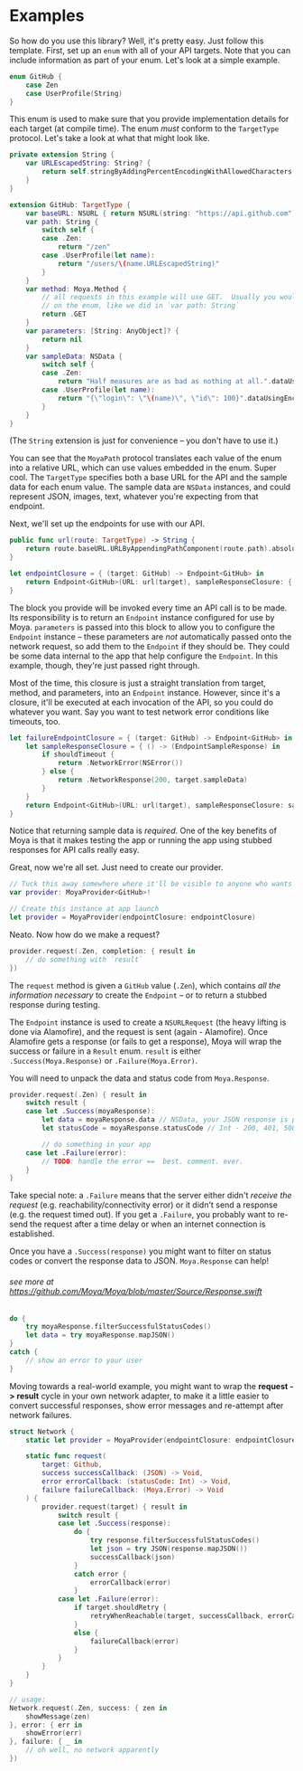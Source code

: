 Examples
================

So how do you use this library? Well, it's pretty easy. Just follow this
template. First, set up an `enum` with all of your API targets. Note that you
can include information as part of your enum. Let's look at a simple example.

```swift
enum GitHub {
    case Zen
    case UserProfile(String)
}
```

This enum is used to make sure that you provide implementation details for each
target (at compile time). The enum *must* conform to the `TargetType` protocol.
Let's take a look at what that might look like.

```swift
private extension String {
    var URLEscapedString: String? {
        return self.stringByAddingPercentEncodingWithAllowedCharacters(NSCharacterSet.URLHostAllowedCharacterSet())
    }
}

extension GitHub: TargetType {
    var baseURL: NSURL { return NSURL(string: "https://api.github.com")! }
    var path: String {
        switch self {
        case .Zen:
            return "/zen"
        case .UserProfile(let name):
            return "/users/\(name.URLEscapedString)"
        }
    }
    var method: Moya.Method {
        // all requests in this example will use GET.  Usually you would switch
        // on the enum, like we did in `var path: String`
        return .GET
    }
    var parameters: [String: AnyObject]? {
        return nil
    }
    var sampleData: NSData {
        switch self {
        case .Zen:
            return "Half measures are as bad as nothing at all.".dataUsingEncoding(NSUTF8StringEncoding)!
        case .UserProfile(let name):
            return "{\"login\": \"\(name)\", \"id\": 100}".dataUsingEncoding(NSUTF8StringEncoding)!
        }
    }
}

```

(The `String` extension is just for convenience – you don't have to use it.)

You can see that the `MoyaPath` protocol translates each value of the enum into
a relative URL, which can use values embedded in the enum. Super cool.
The `TargetType` specifies both a base URL for the API and the sample data for
each enum value. The sample data are `NSData` instances, and could represent
JSON, images, text, whatever you're expecting from that endpoint.

Next, we'll set up the endpoints for use with our API.

```swift
public func url(route: TargetType) -> String {
    return route.baseURL.URLByAppendingPathComponent(route.path).absoluteString
}

let endpointClosure = { (target: GitHub) -> Endpoint<GitHub> in
    return Endpoint<GitHub>(URL: url(target), sampleResponseClosure: {.NetworkResponse(200, target.sampleData)}, method: target.method, parameters: target.parameters)
}
```

The block you provide will be invoked every time an API call is to be made. Its
responsibility is to return an `Endpoint` instance configured for use by Moya.
`parameters` is passed into this block to allow you to configure the `Endpoint`
instance – these parameters are *not* automatically passed onto the network
request, so add them to the `Endpoint` if they should be. They could be some
data internal to the app that help configure the `Endpoint`. In this example,
though, they're just passed right through.

Most of the time, this closure is just a straight translation from target,
method, and parameters, into an `Endpoint` instance. However, since it's a
closure, it'll be executed at each invocation of the API, so you could do
whatever you want. Say you want to test network error conditions like timeouts, too.

```swift
let failureEndpointClosure = { (target: GitHub) -> Endpoint<GitHub> in
    let sampleResponseClosure = { () -> (EndpointSampleResponse) in
        if shouldTimeout {
            return .NetworkError(NSError())
        } else {
            return .NetworkResponse(200, target.sampleData)
        }
    }
    return Endpoint<GitHub>(URL: url(target), sampleResponseClosure: sampleResponseClosure, method: target.method, parameters: target.parameters)
}
```

Notice that returning sample data is *required*. One of the key benefits of Moya
is that it makes testing the app or running the app using stubbed responses for
API calls really easy.

Great, now we're all set. Just need to create our provider.

```swift
// Tuck this away somewhere where it'll be visible to anyone who wants to use it
var provider: MoyaProvider<GitHub>!

// Create this instance at app launch
let provider = MoyaProvider(endpointClosure: endpointClosure)
```

Neato. Now how do we make a request?

```swift
provider.request(.Zen, completion: { result in
    // do something with `result`
})
```

The `request` method is given a `GitHub` value (`.Zen`), which contains *all the
information necessary* to create the `Endpoint` – or to return a stubbed
response during testing.

The `Endpoint` instance is used to create a `NSURLRequest` (the heavy lifting is
done via Alamofire), and the request is sent (again - Alamofire).  Once
Alamofire gets a response (or fails to get a response), Moya will wrap the
success or failure in a `Result` enum.  `result` is either
`.Success(Moya.Response)` or `.Failure(Moya.Error)`.

You will need to unpack the data and status code from `Moya.Response`.

```swift
provider.request(.Zen) { result in
    switch result {
    case let .Success(moyaResponse):
        let data = moyaResponse.data // NSData, your JSON response is probably in here!
        let statusCode = moyaResponse.statusCode // Int - 200, 401, 500, etc

        // do something in your app
    case let .Failure(error):
        // TODO: handle the error ==  best. comment. ever.
    }
}
```

Take special note: a `.Failure` means that the server either didn't *receive the
request* (e.g. reachability/connectivity error) or it didn't send a response
(e.g. the request timed out).  If you get a `.Failure`, you probably want to
re-send the request after a time delay or when an internet connection is
established.

Once you have a `.Success(response)` you might want to filter on status codes or
convert the response data to JSON. `Moya.Response` can help!

###### see more at <https://github.com/Moya/Moya/blob/master/Source/Response.swift>

```swift
do {
    try moyaResponse.filterSuccessfulStatusCodes()
    let data = try moyaResponse.mapJSON()
}
catch {
    // show an error to your user
}
```

Moving towards a real-world example, you might want to wrap the **request ->
result** cycle in your own network adapter, to make it a little easier to
convert successful responses, show error messages and re-attempt after network
failures.

```swift
struct Network {
    static let provider = MoyaProvider(endpointClosure: endpointClosure)

    static func request(
        target: Github,
        success successCallback: (JSON) -> Void,
        error errorCallback: (statusCode: Int) -> Void,
        failure failureCallback: (Moya.Error) -> Void
    ) {
        provider.request(target) { result in
            switch result {
            case let .Success(response):
                do {
                    try response.filterSuccessfulStatusCodes()
                    let json = try JSON(response.mapJSON())
                    successCallback(json)
                }
                catch error {
                    errorCallback(error)
                }
            case let .Failure(error):
                if target.shouldRetry {
                    retryWhenReachable(target, successCallback, errorCallback, failureCallback)
                }
                else {
                    failureCallback(error)
                }
            }
        }
    }
}

// usage:
Network.request(.Zen, success: { zen in
    showMessage(zen)
}, error: { err in
    showError(err)
}, failure: { _ in
    // oh well, no network apparently
})
```
